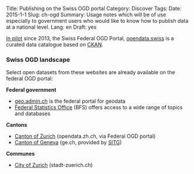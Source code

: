 Title: Publishing on the Swiss OGD portal
Category: Discover
Tags:
Date: 2015-1-1
Slug: ch-ogd
Summary: Usage notes which will be of use especially to government users who would like to know how to publish data at a national level.
Lang: en
Draft: yes


[In pilot](http://opendata.admin.ch) since 2013, the Swiss Federal OGD Portal, [opendata.swiss](http://opendata.swiss) is a curated data catalogue based on [CKAN](http://ckan.org).

### Swiss OGD landscape

Select open datasets from these websites are already available on the federal OGD portal:

**Federal government**

- [geo.admin.ch](http://www.geo.admin.ch/) is the federal portal for geodata
- [Federal Statistics Office](http://www.bfs.admin.ch/bfs/portal/de/index/infothek/index.html) (BFS) offers access to a wide range of topics and databases

**Cantons**

- [Canton of Zurich](http://opendata.zh.ch/) (opendata.zh.ch, via Federal OGD portal)
- [Canton of Geneva](http://ge.ch/sitg/donnees) (ge.ch, provided by [SITG](http://ge.ch/sitg))

**Communes**

- [City of Zurich](http://data.stadt-zuerich.ch/content/portal/de/index/ogd.html) (stadt-zuerich.ch)
